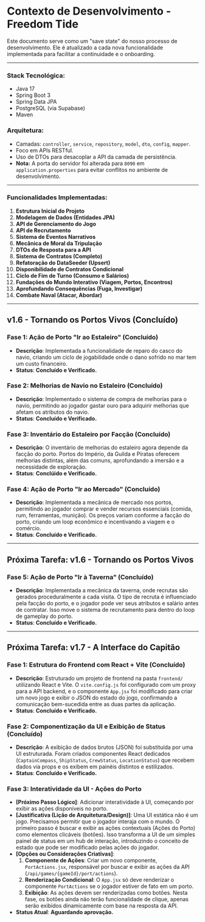 # Contexto de Desenvolvimento - Freedom Tide

Este documento serve como um "save state" do nosso processo de desenvolvimento. Ele é atualizado a cada nova funcionalidade implementada para facilitar a continuidade e o onboarding.

---

### **Stack Tecnológica:**
- Java 17
- Spring Boot 3
- Spring Data JPA
- PostgreSQL (via Supabase)
- Maven

### **Arquitetura:**
- Camadas: `controller`, `service`, `repository`, `model`, `dto`, `config`, `mapper`.
- Foco em APIs RESTful.
- Uso de DTOs para desacoplar a API da camada de persistência.
- **Nota:** A porta do servidor foi alterada para `8090` em `application.properties` para evitar conflitos no ambiente de desenvolvimento.

---

### **Funcionalidades Implementadas:**

1.  **Estrutura Inicial do Projeto**
2.  **Modelagem de Dados (Entidades JPA)**
3.  **API de Gerenciamento do Jogo**
4.  **API de Recrutamento**
5.  **Sistema de Eventos Narrativos**
6.  **Mecânica de Moral da Tripulação**
7.  **DTOs de Resposta para a API**
8.  **Sistema de Contratos (Completo)**
9.  **Refatoração do DataSeeder (Upsert)**
10. **Disponibilidade de Contratos Condicional**
11. **Ciclo de Fim de Turno (Consumo e Salários)**
12. **Fundações do Mundo Interativo (Viagem, Portos, Encontros)**
13. **Aprofundando Consequências (Fuga, Investigar)**
14. **Combate Naval (Atacar, Abordar)**

---

## v1.6 - Tornando os Portos Vivos (Concluído)

### Fase 1: Ação de Porto "Ir ao Estaleiro" (Concluído)
- **Descrição**: Implementada a funcionalidade de reparo do casco do navio, criando um ciclo de jogabilidade onde o dano sofrido no mar tem um custo financeiro.
- **Status**: **Concluído e Verificado.**

### Fase 2: Melhorias de Navio no Estaleiro (Concluído)
- **Descrição**: Implementado o sistema de compra de melhorias para o navio, permitindo ao jogador gastar ouro para adquirir melhorias que afetam os atributos do navio.
- **Status**: **Concluído e Verificado.**

### Fase 3: Inventário do Estaleiro por Facção (Concluído)
- **Descrição**: O inventário de melhorias do estaleiro agora depende da facção do porto. Portos do Império, da Guilda e Piratas oferecem melhorias distintas, além das comuns, aprofundando a imersão e a necessidade de exploração.
- **Status**: **Conclúido e Verificado.**

### Fase 4: Ação de Porto "Ir ao Mercado" (Concluído)
- **Descrição**: Implementada a mecânica de mercado nos portos, permitindo ao jogador comprar e vender recursos essenciais (comida, rum, ferramentas, munição). Os preços variam conforme a facção do porto, criando um loop econômico e incentivando a viagem e o comércio.
- **Status**: **Concluído e Verificado.**

---

## Próxima Tarefa: v1.6 - Tornando os Portos Vivos

### Fase 5: Ação de Porto "Ir à Taverna" (Concluído)
- **Descrição**: Implementada a mecânica da taverna, onde recrutas são gerados proceduralmente a cada visita. O tipo de recruta é influenciado pela facção do porto, e o jogador pode ver seus atributos e salário antes de contratar. Isso move o sistema de recrutamento para dentro do loop de gameplay do porto.
- **Status**: **Concluído e Verificado.**

---

## Próxima Tarefa: v1.7 - A Interface do Capitão

### Fase 1: Estrutura do Frontend com React + Vite (Concluído)
- **Descrição**: Estruturado um projeto de frontend na pasta `frontend/` utilizando React e Vite. O `vite.config.js` foi configurado com um proxy para a API backend, e o componente `App.jsx` foi modificado para criar um novo jogo e exibir o JSON do estado do jogo, confirmando a comunicação bem-sucedida entre as duas partes da aplicação.
- **Status**: **Concluído e Verificado.**

### Fase 2: Componentização da UI e Exibição de Status (Concluído)
- **Descrição**: A exibição de dados brutos (JSON) foi substituída por uma UI estruturada. Foram criados componentes React dedicados (`CaptainCompass`, `ShipStatus`, `CrewStatus`, `LocationStatus`) que recebem dados via props e os exibem em painéis distintos e estilizados.
- **Status**: **Concluído e Verificado.**

### Fase 3: Interatividade da UI - Ações do Porto

- **[Próximo Passo Lógico]**: Adicionar interatividade à UI, começando por exibir as ações disponíveis no porto.
- **[Justificativa (Lição de Arquitetura/Design)]**: Uma UI estática não é um jogo. Precisamos permitir que o jogador interaja com o mundo. O primeiro passo é buscar e exibir as ações contextuais (Ações do Porto) como elementos clicáveis (botões). Isso transforma a UI de um simples painel de status em um hub de interação, introduzindo o conceito de estado que pode ser modificado pelas ações do jogador.
- **[Opções ou Considerações Criativas]**:
    1.  **Componente de Ações**: Criar um novo componente, `PortActions.jsx`, responsável por buscar e exibir as ações da API (`/api/games/{gameId}/port/actions`).
    2.  **Renderização Condicional**: O `App.jsx` só deve renderizar o componente `PortActions` se o jogador estiver de fato em um porto.
    3.  **Exibição**: As ações devem ser renderizadas como botões. Nesta fase, os botões ainda não terão funcionalidade de clique, apenas serão exibidos dinamicamente com base na resposta da API.
- **Status Atual**: **Aguardando aprovação.**